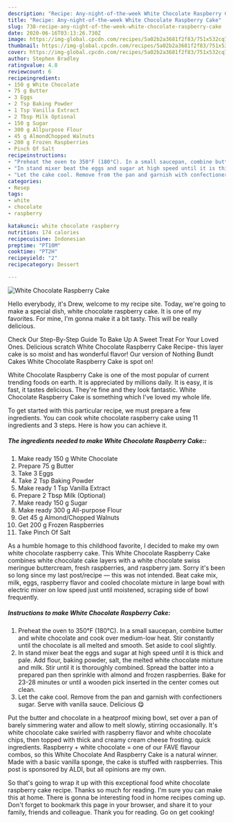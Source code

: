 ```yaml
---
description: "Recipe: Any-night-of-the-week White Chocolate Raspberry Cake"
title: "Recipe: Any-night-of-the-week White Chocolate Raspberry Cake"
slug: 738-recipe-any-night-of-the-week-white-chocolate-raspberry-cake
date: 2020-06-16T03:13:26.730Z
image: https://img-global.cpcdn.com/recipes/5a02b2a3681f2f83/751x532cq70/white-chocolate-raspberry-cake-recipe-main-photo.jpg
thumbnail: https://img-global.cpcdn.com/recipes/5a02b2a3681f2f83/751x532cq70/white-chocolate-raspberry-cake-recipe-main-photo.jpg
cover: https://img-global.cpcdn.com/recipes/5a02b2a3681f2f83/751x532cq70/white-chocolate-raspberry-cake-recipe-main-photo.jpg
author: Stephen Bradley
ratingvalue: 4.8
reviewcount: 6
recipeingredient:
- 150 g White Chocolate
- 75 g Butter
- 3 Eggs
- 2 Tsp Baking Powder
- 1 Tsp Vanilla Extract
- 2 Tbsp Milk Optional
- 150 g Sugar
- 300 g Allpurpose Flour
- 45 g AlmondChopped Walnuts
- 200 g Frozen Raspberries
- Pinch Of Salt
recipeinstructions:
- "Preheat the oven to 350°F (180°C). In a small saucepan, combine butter and white chocolate and cook over medium-low heat. Stir constantly until the chocolate is all melted and smooth. Set aside to cool slightly."
- "In stand mixer beat the eggs and sugar at high speed until it is thick and pale. Add flour, baking powder, salt, the melted white chocolate mixture and milk. Stir until it is thoroughly combined. Spread the batter into a prepared pan then sprinkle with almond and frozen raspberries. Bake for 23-28 minutes or until a wooden pick inserted in the center comes out clean."
- "Let the cake cool. Remove from the pan and garnish with confectioners sugar. Serve with vanilla sauce. Delicious 😋"
categories:
- Resep
tags:
- white
- chocolate
- raspberry

katakunci: white chocolate raspberry
nutrition: 174 calories
recipecuisine: Indonesian
preptime: "PT10M"
cooktime: "PT2H"
recipeyield: "2"
recipecategory: Dessert

---
```



![White Chocolate Raspberry Cake](https://img-global.cpcdn.com/recipes/5a02b2a3681f2f83/751x532cq70/white-chocolate-raspberry-cake-recipe-main-photo.jpg)

Hello everybody, it's Drew, welcome to my recipe site. Today, we're going to make a special dish, white chocolate raspberry cake. It is one of my favorites. For mine, I'm gonna make it a bit tasty. This will be really delicious.

Check Our Step-By-Step Guide To Bake Up A Sweet Treat For Your Loved Ones. Delicious scratch White Chocolate Raspberry Cake Recipe- this layer cake is so moist and has wonderful flavor! Our version of Nothing Bundt Cakes White Chocolate Raspberry Cake is spot on!

White Chocolate Raspberry Cake is one of the most popular of current trending foods on earth. It is appreciated by millions daily. It is easy, it is fast, it tastes delicious. They're fine and they look fantastic. White Chocolate Raspberry Cake is something which I've loved my whole life.


To get started with this particular recipe, we must prepare a few ingredients. You can cook white chocolate raspberry cake using 11 ingredients and 3 steps. Here is how you can achieve it.

##### The ingredients needed to make White Chocolate Raspberry Cake::

1. Make ready 150 g White Chocolate
1. Prepare 75 g Butter
1. Take 3 Eggs
1. Take 2 Tsp Baking Powder
1. Make ready 1 Tsp Vanilla Extract
1. Prepare 2 Tbsp Milk (Optional)
1. Make ready 150 g Sugar
1. Make ready 300 g All-purpose Flour
1. Get 45 g Almond/Chopped Walnuts
1. Get 200 g Frozen Raspberries
1. Take Pinch Of Salt


As a humble homage to this childhood favorite, I decided to make my own white chocolate raspberry cake. This White Chocolate Raspberry Cake combines white chocolate cake layers with a white chocolate swiss meringue buttercream, fresh raspberries, and raspberry jam. Sorry it&#39;s been so long since my last post/recipe — this was not intended. Beat cake mix, milk, eggs, raspberry flavor and cooled chocolate mixture in large bowl with electric mixer on low speed just until moistened, scraping side of bowl frequently. 

##### Instructions to make White Chocolate Raspberry Cake:

1. Preheat the oven to 350°F (180°C). In a small saucepan, combine butter and white chocolate and cook over medium-low heat. Stir constantly until the chocolate is all melted and smooth. Set aside to cool slightly.
1. In stand mixer beat the eggs and sugar at high speed until it is thick and pale. Add flour, baking powder, salt, the melted white chocolate mixture and milk. Stir until it is thoroughly combined. Spread the batter into a prepared pan then sprinkle with almond and frozen raspberries. Bake for 23-28 minutes or until a wooden pick inserted in the center comes out clean.
1. Let the cake cool. Remove from the pan and garnish with confectioners sugar. Serve with vanilla sauce. Delicious 😋


Put the butter and chocolate in a heatproof mixing bowl, set over a pan of barely simmering water and allow to melt slowly, stirring occasionally. It&#39;s white chocolate cake swirled with raspberry flavor and white chocolate chips, then topped with thick and creamy cream cheese frosting. quick ingredients. Raspberry + white chocolate = one of our FAVE flavour combos, so this White Chocolate And Raspberry Cake is a natural winner. Made with a basic vanilla sponge, the cake is stuffed with raspberries. This post is sponsored by ALDI, but all opinions are my own. 

So that's going to wrap it up with this exceptional food white chocolate raspberry cake recipe. Thanks so much for reading. I'm sure you can make this at home. There is gonna be interesting food in home recipes coming up. Don't forget to bookmark this page in your browser, and share it to your family, friends and colleague. Thank you for reading. Go on get cooking!
